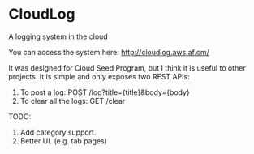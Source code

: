 CloudLog
========

A logging system in the cloud

You can access the system here: http://cloudlog.aws.af.cm/

It was designed for Cloud Seed Program, but I think it is useful to other projects.
It is simple and only exposes two REST APIs:

1. To post a log: POST /log?title={title}&body={body}
2. To clear all the logs: GET /clear


TODO:
1. Add category support.
2. Better UI. (e.g. tab pages)
